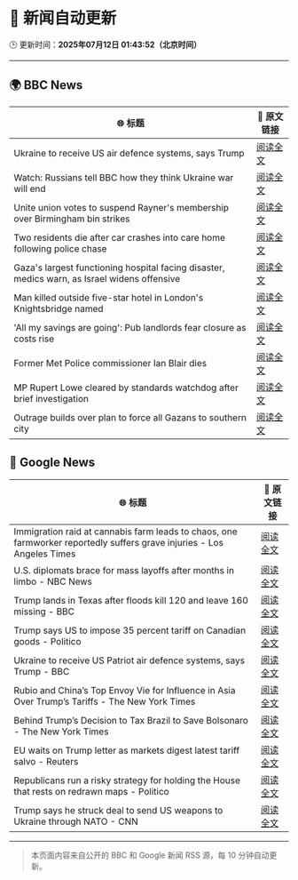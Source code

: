 # 🧠 新闻自动更新

🕒 更新时间：**2025年07月12日 01:43:52（北京时间）**

---

## 🌍 BBC News

| 🌐 标题 | 🔗 原文链接 |
|--------|-------------|
| Ukraine to receive US air defence systems, says Trump | [阅读全文](https://www.bbc.com/news/articles/crl04200dp4o) |
| Watch: Russians tell BBC how they think Ukraine war will end | [阅读全文](https://www.bbc.com/news/videos/c1wp55wqq0lo) |
| Unite union votes to suspend Rayner's membership over Birmingham bin strikes | [阅读全文](https://www.bbc.com/news/articles/cx24de0d9rdo) |
| Two residents die after car crashes into care home following police chase | [阅读全文](https://www.bbc.com/news/articles/c9w1n78qq8lo) |
| Gaza's largest functioning hospital facing disaster, medics warn, as Israel widens offensive | [阅读全文](https://www.bbc.com/news/articles/cdx5zeywgrgo) |
| Man killed outside five-star hotel in London's Knightsbridge named | [阅读全文](https://www.bbc.com/news/articles/cqjq9zjq7djo) |
| 'All my savings are going': Pub landlords fear closure as costs rise | [阅读全文](https://www.bbc.com/news/articles/cvg8llxmnx7o) |
| Former Met Police commissioner Ian Blair dies | [阅读全文](https://www.bbc.com/news/articles/cj61d0rd9gjo) |
| MP Rupert Lowe cleared by standards watchdog after brief investigation | [阅读全文](https://www.bbc.com/news/articles/ceq7z421pwzo) |
| Outrage builds over plan to force all Gazans to southern city | [阅读全文](https://www.bbc.com/news/articles/c9dgv7v1d06o) |

## 📰 Google News

| 🌐 标题 | 🔗 原文链接 |
|--------|-------------|
| Immigration raid at cannabis farm leads to chaos, one farmworker reportedly suffers grave injuries - Los Angeles Times | [阅读全文](https://news.google.com/rss/articles/CBMinwFBVV95cUxNVl9CWGpfRHFiVURlRi1nZ3R0QWh3OENKM0s2NkVhdDcxX3Z5YXpGRUo2Ni1YbGdTb2Q4ZXZEZmxNZndmVm51M2VkWFdzSHNnYjVXeFNwTzZ4WjdZemVGSE5vcmM1VC1xUG9zNXRQb20zVVQ2Qm0xSjdjNUNPZWhENVJUX2FnLWRadWVBOWNmaDJvWkRBdThITXRKRzltSm8?oc=5) |
| U.S. diplomats brace for mass layoffs after months in limbo - NBC News | [阅读全文](https://news.google.com/rss/articles/CBMipwFBVV95cUxOM3dtcDNtLTVoUUlYNXNtaWVNNjhzdXpzbkZDY1dwZ1cyQmxTQU0zV2d0UUp6Tl85V09JeXdEUVZKbzZLTGxvTGZaX2JPWjZyLWE5aEpITzBYSVpBSUR5V3A3M2YyYkY3RjJ2c0xGUS05dE4td2s5WU8tbmVSUmJDUWZJRTVHTXN4N3B2cU9Vc3k3RnNQTFlhLW5CaVdKUkszR01QNUFrSdIBVkFVX3lxTE5aYzJoNjBXZXc1aDI4ODRHeURaV3lDc1ZBb0pBQkE3Ny1wUWZuYmlVcVkyQ0RvVDJWck5Nd1AwTHM4WDRoWHVLQnJvUU5vRGN3Vm5GNXJB?oc=5) |
| Trump lands in Texas after floods kill 120 and leave 160 missing - BBC | [阅读全文](https://news.google.com/rss/articles/CBMiVEFVX3lxTE5zZGNzYU9KS1NDbExlN3J1TmVLSVI0UEJMNk5sYjJiRmhzZ1JPOHltNmw5LW1PcWRJejF4MXZaN2dUcEVVNkRVek82QjNqRjNqYlh1VA?oc=5) |
| Trump says US to impose 35 percent tariff on Canadian goods - Politico | [阅读全文](https://news.google.com/rss/articles/CBMimAFBVV95cUxOUWRqeFhfbTEwcUFoRzRlTWhxZXNXVDdERG1zVndyM1lZRVA5Wkdjb0tqVUI1RlYzUXRUZkxIWm1TaFJpWU1lcnp2c1lUVmMtTFdkUUl6ZTZaMERHZXQ1QWNJWEFBVzNOdjhJSzZjTkNrWGdVTklIUl94ZFItcUF4Y2ZyZzdOOUxEWGM4MWFicUNOUTBRNlltVg?oc=5) |
| Ukraine to receive US Patriot air defence systems, says Trump - BBC | [阅读全文](https://news.google.com/rss/articles/CBMiWkFVX3lxTE5tMXZQWTA2TEtQejY5UmhHZkRsUkxmQXNrdk9Nc2pXM1M2ZEhFZjRtNmlFaVZOcUsyMkl2enh4WlE5UlJ2WDNPXzBJY3lDekJZYlIzSzU3Rmo0UdIBX0FVX3lxTFA3MTl2eGdMZVJpSDduVU9HcDRwSWtUV29UNnRlSElkTERGUEJaZm41S0dTX3UxWTN3MFNSX3ZYY0JRUk54MDJZelVhY1J1MTdlM0pOOHZhbUxDb2haZlNz?oc=5) |
| Rubio and China’s Top Envoy Vie for Influence in Asia Over Trump’s Tariffs - The New York Times | [阅读全文](https://news.google.com/rss/articles/CBMifkFVX3lxTE03S0kwbzAteVItdmRMQW9OSmJYR2FFOG44SFVtVlJyRkFCM3NJalQ1dUdkX1VkZzh2NWlTelNZWUd0dFZic1F6YzZnWTRjTzE2ekZmV0J5RHZHOHYzck0xaVdNQ19oSVZJRk9jYV9hVWRzNXJnMGx2T0ZtS0t1UQ?oc=5) |
| Behind Trump’s Decision to Tax Brazil to Save Bolsonaro - The New York Times | [阅读全文](https://news.google.com/rss/articles/CBMigAFBVV95cUxNdDMwazlTUzNDTExyMk5zM0FyWHMxeE56WndIdUk0MC12NktwbTJjalQyWFdWZlhycnRyTXpRZTNjUWRkamgwRGduYVluSVgyU0xibzBjV3lCV1NuaFM3TnVpVmhJdTRDRHp5TGV6UmZGNHkyeG1XcHMxUFY4blB3Yg?oc=5) |
| EU waits on Trump letter as markets digest latest tariff salvo - Reuters | [阅读全文](https://news.google.com/rss/articles/CBMipwFBVV95cUxQSHVReFMwQ1pPcXVpRTNvSERWZHRIdUNsQ2NkQXM2WC1Ta1BDTk5jNU1Zbi1YbnNMOE4tNEtGQ2pfLWlHWU9hdHprN1BGWTNkUlhISGtzSE5pYjA1ODY5ejFtRGRJWmRuWXktTEZLTmFqOTYycHZObVctaW12NEROTGN1OVU3TDh3MEMyTllmR2ZoTlAyOHdZamFWOVo2TmVjLVljazlUTQ?oc=5) |
| Republicans run a risky strategy for holding the House that rests on redrawn maps - Politico | [阅读全文](https://news.google.com/rss/articles/CBMieEFVX3lxTFBCZktRelVPMGlMcGJOMGVwUHAwQmYxVElhWVU0OVFFVjg1U3VYRzdBSTlUTXVZLTVKdWlnT0xBRVN3dUhBcjJ4N1QtdEhTbnlxbjZGV3A4SEVFYzZkMzhUY1FlV0lzN3hsWXIyUVRsd3BHM3NrNThvNQ?oc=5) |
| Trump says he struck deal to send US weapons to Ukraine through NATO - CNN | [阅读全文](https://news.google.com/rss/articles/CBMif0FVX3lxTE9aWmNSbzh4dHVZb1NmS1Q3anhFcndKZ1hhQXlYY3FreWJsXzJKMFQ4V3ZOQnc0a0pWeEpnaExnVVhvYmdaNXdRbFpNQWtVTEphUjltYlYwRlkxSlZ5VG9MUmdmV0FtM2xLWWNQTlZyYW9xMHV2bnF5TC1kdnNxU2PSAYQBQVVfeXFMUGdLVGtVbWI2MDN2NTMzUjRRcG5PQmc4ZDBiMjBPTjVJeVFlek1ua2xjZkI4THVBdnZ3QkgycHVXR28tSTFnakNYcFJFYk5saGhWRy1PbFFjNnRKd1FhVFU1UDN1TGFBVEtzMXY3N0I5ZElWaEE4bG94Q3NSMUFRekZMSDhl?oc=5) |

---
> 本页面内容来自公开的 BBC 和 Google 新闻 RSS 源，每 10 分钟自动更新。